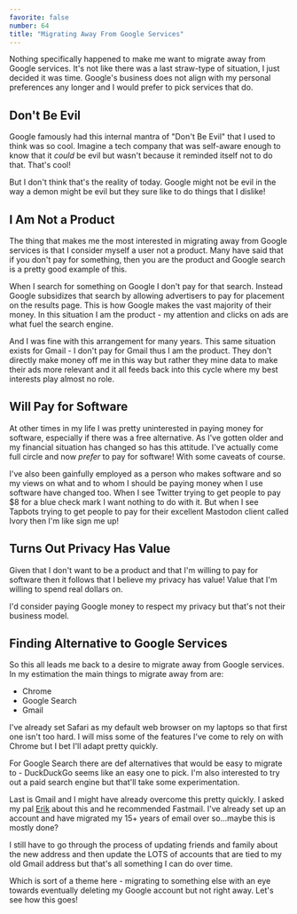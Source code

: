 ```yaml
---
favorite: false
number: 64
title: "Migrating Away From Google Services"
---
```


Nothing specifically happened to make me want to migrate away from Google
services. It's not like there was a last straw-type of situation, I just decided
it was time. Google's business does not align with my personal preferences any
longer and I would prefer to pick services that do.

## Don't Be Evil

Google famously had this internal mantra of "Don't Be Evil" that I used to think
was so cool. Imagine a tech company that was self-aware enough to know that it
_could_ be evil but wasn't because it reminded itself not to do that. That's
cool!

But I don't think that's the reality of today. Google might not be evil in the
way a demon might be evil but they sure like to do things that I dislike!

## I Am Not a Product

The thing that makes me the most interested in migrating away from Google
services is that I consider myself a user not a product. Many have said that if
you don't pay for something, then you are the product and Google search is a
pretty good example of this.

When I search for something on Google I don't pay for that search. Instead
Google subsidizes that search by allowing advertisers to pay for placement on
the results page. This is how Google makes the vast majority of their money. In
this situation I am the product - my attention and clicks on ads are what fuel
the search engine.

And I was fine with this arrangement for many years. This same situation exists
for Gmail - I don't pay for Gmail thus I am the product. They don't directly
make money off me in this way but rather they mine data to make their ads more
relevant and it all feeds back into this cycle where my best interests play
almost no role.

## Will Pay for Software

At other times in my life I was pretty uninterested in paying money for
software, especially if there was a free alternative. As I've gotten older and
my financial situation has changed so has this attitude. I've actually come full
circle and now _prefer_ to pay for software! With some caveats of course.

I've also been gainfully employed as a person who makes software and so my views
on what and to whom I should be paying money when I use software have changed
too. When I see Twitter trying to get people to pay $8 for a blue check mark I
want nothing to do with it. But when I see Tapbots trying to get people to pay
for their excellent Mastodon client called Ivory then I'm like sign me up!

## Turns Out Privacy Has Value

Given that I don't want to be a product and that I'm willing to pay for software
then it follows that I believe my privacy has value! Value that I'm willing to
spend real dollars on.

I'd consider paying Google money to respect my privacy but that's not their
business model.

## Finding Alternative to Google Services

So this all leads me back to a desire to migrate away from Google services. In
my estimation the main things to migrate away from are:

* Chrome
* Google Search
* Gmail

I've already set Safari as my default web browser on my laptops so that first
one isn't too hard. I will miss some of the features I've come to rely on with
Chrome but I bet I'll adapt pretty quickly.

For Google Search there are def alternatives that would be easy to migrate to -
DuckDuckGo seems like an easy one to pick. I'm also interested to try out a paid
search engine but that'll take some experimentation.

Last is Gmail and I might have already overcome this pretty quickly. I asked my
pal [Erik][] about this and he recommended Fastmail. I've already set up an account
and have migrated my 15+ years of email over so...maybe this is mostly done?

I still have to go through the process of updating friends and family about the
new address and then update the LOTS of accounts that are tied to my old Gmail
address but that's all something I can do over time.

Which is sort of a theme here - migrating to something else with an eye towards
eventually deleting my Google account but not right away. Let's see how this
goes!

[Erik]: https://hachyderm.io/@erikk
